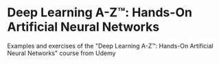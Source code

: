 # Deep Learning A-Z™: Hands-On Artificial Neural Networks
Examples and exercises of the "Deep Learning A-Z™: Hands-On Artificial Neural Networks" course from Udemy
